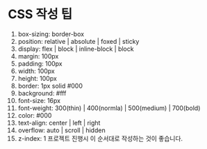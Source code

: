 # CSS 작성 팁

1. box-sizing: border-box
2. position: relative | absolute | foxed | sticky
3. display: flex | block | inline-block | block
4. margin: 100px
5. padding: 100px
6. width: 100px
7. height: 100px
8. border: 1px solid #000
9. background: #fff
10. font-size: 16px
11. font-weight: 300(thin) | 400(normla) | 500(medium) | 700(bold)
12. color: #000
13. text-align: center | left | right
14. overflow: auto | scroll | hidden
15. z-index: 1
    프로젝트 진행시 이 순서대로 작성하는 것이 좋습니다.
